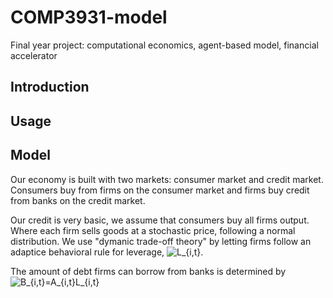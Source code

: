 # COMP3931-model
Final year project: computational economics, agent-based model, financial accelerator

## Introduction

## Usage


## Model

Our economy is built with two markets: consumer market and credit market.
Consumers buy from firms on the consumer market and firms buy credit from banks on
the credit market.

Our credit is very basic, we assume that consumers buy all firms output.
Where each firm sells goods at a stochastic price, following a normal distribution.
We use "dymanic trade-off theory" by letting firms follow an adaptice behavioral rule
for leverage, ![L_{i,t}](https://render.githubusercontent.com/render/math?math=L_%7Bi%2Ct%7D).

The amount of debt firms can borrow from banks is determined by 
![B_{i,t}=A_{i,t}L_{i,t}](https://render.githubusercontent.com/render/math?math=B_%7Bi%2Ct%7D%3DA_%7Bi%2Ct%7DL_%7Bi%2Ct%7D)
